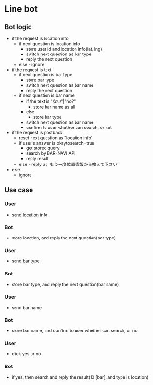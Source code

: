 # Line bot

## Bot logic
* if the request is location info
	+ if next question is location info
		- store user id and location info(lat, lng)
		- switch next question as bar type
		- reply the next question
  + else
		- ignore
* if the request is text
	+ if next question is bar type
		- store bar type
		- switch next question as bar name
		- reply the next question
	+ if next question is bar name
		- if the text is "ない"|"no?"
			- store bar name as all
		- else
			- store bar type
		- switch next question as bar name
		- confirm to user whether can search, or not
* if the request is postback
	+ reset next question as "location info"
	+ if user's answer is okaytosearch=true
		- get stored query
		- search by BAR-NAVI API
		- reply result
  + else
		- reply as 'もう一度位置情報から教えて下さい'
* else
	+ ignore

## Use case
### User
* send location info

### Bot
* store location, and reply the next question(bar type)

### User
* send bar type

### Bot
* store bar type, and reply the next question(bar name)

### User
* send bar name

### Bot
* store bar name, and confirm to user whether can search, or not

### User
* click yes or no

### Bot
* if yes, then search and reply the result(10 [bar], and type is location)

